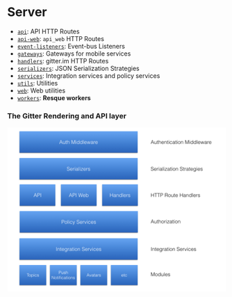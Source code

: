 # Server

* [`api`](./api): API HTTP Routes
* [`api-web`](./api-web): `api_web` HTTP Routes
* [`event-listeners`](./event-listeners): Event-bus Listeners
* [`gateways`](./gateways): Gateways for mobile services
* [`handlers`](./handlers): gitter.im HTTP Routes
* [`serializers`](./serializers): JSON Serialization Strategies
* [`services`](./services): Integration services and policy services
* [`utils`](./utils): Utilities
* [`web`](./web): Web utilities
* [`workers`](./workers): **Resque workers**

### The Gitter Rendering and API layer

![](../docs/images/server-overview.png)
